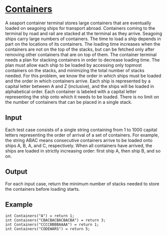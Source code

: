 # [Containers](https://www.codewars.com/kata/containers "https://www.codewars.com/kata/5b80dea49895f71f3e00002d")

A seaport container terminal stores large containers that are eventually loaded on seagoing ships for
transport abroad. Containers coming to the terminal by road and rail are stacked at the terminal as
they arrive.
Seagoing ships carry large numbers of containers. The time to load a ship depends in part on the
locations of its containers. The loading time increases when the containers are not on the top of the
stacks, but can be fetched only after removing other containers that are on top of them.
The container terminal needs a plan for stacking containers in order to decrease loading time.
The plan must allow each ship to be loaded by accessing only topmost containers on the stacks, and
minimizing the total number of stacks needed.
For this problem, we know the order in which ships must be loaded and the order in which containers
arrive. Each ship is represented by a capital letter between A and Z (inclusive), and the ships will be
loaded in alphabetical order. Each container is labeled with a capital letter representing the ship onto
which it needs to be loaded. There is no limit on the number of containers that can be placed in a
single stack.

## Input

Each test case consists of a single string containing from 1 to
1000 capital letters representing the order of arrival of a set of containers. For example, the string ABAC
means consecutive containers arrive to be loaded onto ships A, B, A, and C, respectively. When all
containers have arrived, the ships are loaded in strictly increasing order: first ship A, then ship B, and
so on.

## Output

For each input case, return the minimum number of stacks needed to store the containers before loading starts.

## Example

```
int Containers("A") = return 1;
int Containers("CBACBACBACBACBA") = return 3;
int Containers("CCCCBBBBAAAA") = return 1;
int Containers("CODEWARS") = return 5;
```